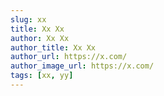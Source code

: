 ```yaml
---
slug: xx
title: Xx Xx
author: Xx Xx
author_title: Xx Xx
author_url: https://x.com/
author_image_url: https://x.com/
tags: [xx, yy]
---
```


